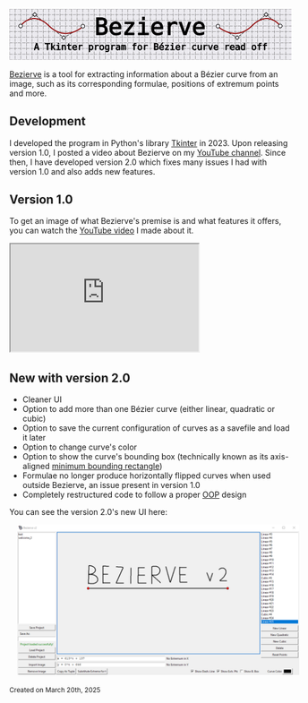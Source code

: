 <p align="center">
  <img src="images/bezierve_banner.png" alt="Banner" />
</p>

[Bezierve](https://github.com/ottokokstein/bezierve-v2) is a tool for extracting information about a Bézier curve from an image, such as its corresponding formulae, positions of extremum points and more.

## Development

I developed the program in Python's library [Tkinter](https://docs.python.org/3/library/tkinter.html) in 2023. Upon releasing version 1.0, I posted a video about Bezierve on my [YouTube channel](https://www.youtube.com/@ottokokstein). Since then, I have developed version 2.0 which fixes many issues I had with version 1.0 and also adds new features.

## Version 1.0

To get an image of what Bezierve's premise is and what features it offers, you can watch the [YouTube video](https://www.youtube.com/watch?v=HN47iyTLCG8) I made about it.

<iframe style="width: 35vw; height: 20vw;"
    src="https://www.youtube.com/embed/HN47iyTLCG8">
</iframe>

## New with version 2.0

- Cleaner UI
- Option to add more than one Bézier curve (either linear, quadratic or cubic)
- Option to save the current configuration of curves as a savefile and load it later
- Option to change curve's color
- Option to show the curve's bounding box (technically known as its axis-aligned [minimum bounding rectangle](https://en.wikipedia.org/wiki/Minimum_bounding_rectangle))
- Formulae no longer produce horizontally flipped curves when used outside Bezierve, an issue present in version 1.0
- Completely restructured code to follow a proper [OOP](https://en.wikipedia.org/wiki/Object-oriented_programming) design

You can see the version 2.0's new UI here:

<img src="images/bezierve_v2_ui.png" alt="New UI of version 2.0" style="position: relative; left: 1em; width: 60vw;" />

<small>Created on March 20th, 2025</small>
<br><br>
